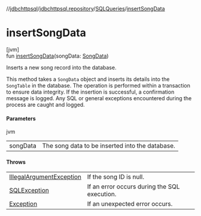 //[jdbchttpsql](../../../index.md)/[jdbchttpsql.repository](../index.md)/[SQLQueries](index.md)/[insertSongData](insert-song-data.md)

# insertSongData

[jvm]\
fun [insertSongData](insert-song-data.md)(songData: [SongData](../../jdbchttpsql.data/-song-data/index.md))

Inserts a new song record into the database.

This method takes a `SongData` object and inserts its details into the `SongTable` in the database. The operation is performed within a transaction to ensure data integrity. If the insertion is successful, a confirmation message is logged. Any SQL or general exceptions encountered during the process are caught and logged.

#### Parameters

jvm

| | |
|---|---|
| songData | The song data to be inserted into the database. |

#### Throws

| | |
|---|---|
| [IllegalArgumentException](https://kotlinlang.org/api/latest/jvm/stdlib/kotlin/-illegal-argument-exception/index.html) | If the song ID is null. |
| [SQLException](https://docs.oracle.com/javase/8/docs/api/java/sql/SQLException.html) | If an error occurs during the SQL execution. |
| [Exception](https://kotlinlang.org/api/latest/jvm/stdlib/kotlin/-exception/index.html) | If an unexpected error occurs. |
